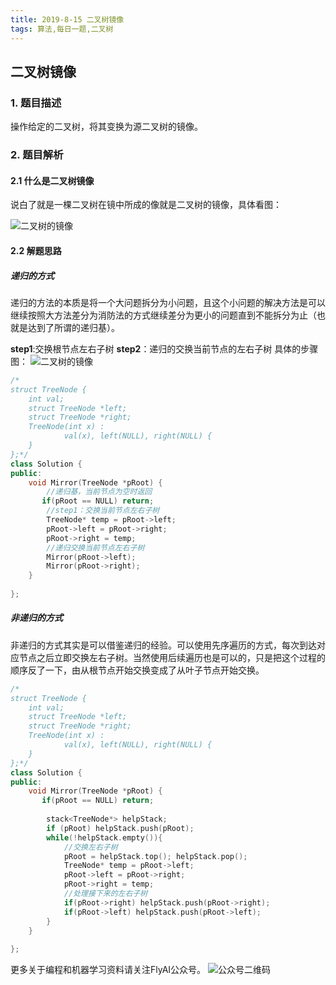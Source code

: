 ```yaml
---
title: 2019-8-15 二叉树镜像
tags: 算法,每日一题,二叉树
---
```


## 二叉树镜像

### 1. 题目描述
操作给定的二叉树，将其变换为源二叉树的镜像。

### 2. 题目解析

#### 2.1 什么是二叉树镜像

说白了就是一棵二叉树在镜中所成的像就是二叉树的镜像，具体看图：

![二叉树的镜像](http://pwfic6399.bkt.clouddn.com/wechat/daily_topic/8_15/%E4%BA%8C%E5%8F%89%E6%A0%91%E7%9A%84%E9%95%9C%E5%83%8F.jpg?imageView2/0/q/75|watermark/2/text/d3NoYW93/font/YXJpYWw=/fontsize/400/fill/I0NBQkFDQQ==/dissolve/73/gravity/SouthEast/dx/10/dy/10|imageslim)

#### 2.2 解题思路

##### **递归的方式**
递归的方法的本质是将一个大问题拆分为小问题，且这个小问题的解决方法是可以继续按照大方法差分为消防法的方式继续差分为更小的问题直到不能拆分为止（也就是达到了所谓的递归基）。

**step1**:交换根节点左右子树
**step2**：递归的交换当前节点的左右子树
具体的步骤图：
![二叉树的镜像](http://pwfic6399.bkt.clouddn.com/wechat/daily_topic/8_15/%E4%BA%8C%E5%8F%89%E6%A0%91%E7%9A%84%E9%95%9C%E5%83%8F%E9%80%92%E5%BD%92%E6%B3%95.jpg?imageView2/0/q/75|watermark/2/text/d3NoYW93/font/YXJpYWw=/fontsize/400/fill/I0NBQkFDQQ==/dissolve/73/gravity/SouthEast/dx/10/dy/10|imageslim)

``` C++
/*
struct TreeNode {
	int val;
	struct TreeNode *left;
	struct TreeNode *right;
	TreeNode(int x) :
			val(x), left(NULL), right(NULL) {
	}
};*/
class Solution {
public:
    void Mirror(TreeNode *pRoot) {
        //递归基，当前节点为空时返回
       if(pRoot == NULL) return;
        //step1：交换当前节点左右子树
        TreeNode* temp = pRoot->left;
        pRoot->left = pRoot->right;
        pRoot->right = temp;
        //递归交换当前节点左右子树
        Mirror(pRoot->left);
        Mirror(pRoot->right);
    }
    
};
```

##### **非递归的方式**
非递归的方式其实是可以借鉴递归的经验。可以使用先序遍历的方式，每次到达对应节点之后立即交换左右子树。当然使用后续遍历也是可以的，只是把这个过程的顺序反了一下，由从根节点开始交换变成了从叶子节点开始交换。

``` C++
/*
struct TreeNode {
	int val;
	struct TreeNode *left;
	struct TreeNode *right;
	TreeNode(int x) :
			val(x), left(NULL), right(NULL) {
	}
};*/
class Solution {
public:
    void Mirror(TreeNode *pRoot) {
       if(pRoot == NULL) return;
        
        stack<TreeNode*> helpStack;
        if (pRoot) helpStack.push(pRoot);
        while(!helpStack.empty()){
            //交换左右子树
            pRoot = helpStack.top(); helpStack.pop();
            TreeNode* temp = pRoot->left;
            pRoot->left = pRoot->right;
            pRoot->right = temp;
            //处理接下来的左右子树
            if(pRoot->right) helpStack.push(pRoot->right);
            if(pRoot->left) helpStack.push(pRoot->left);
        }
    }
    
};
```

更多关于编程和机器学习资料请关注FlyAI公众号。
![公众号二维码][1]

  [1]: http://pwfic6399.bkt.clouddn.com/wechat/%E5%85%AC%E4%BC%97%E5%8F%B7%E5%8F%B7%E4%BA%8C%E7%BB%B4%E7%A0%81.jpg

